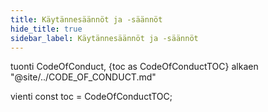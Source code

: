 ```yaml
---
title: Käytännesäännöt ja -säännöt
hide_title: true
sidebar_label: Käytännesäännöt ja -säännöt
---
```


tuonti CodeOfConduct, {toc as CodeOfConductTOC} alkaen "@site/../CODE_OF_CONDUCT.md"

<CodeOfConduct />

vienti const toc = CodeOfConductTOC;
